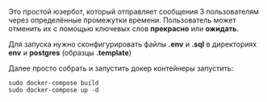 Это простой юзербот, который отправляет сообщения 3 пользователям 
через определённые промежутки времени. Пользователь может отменить 
их с помощью ключевых слов __прекрасно__ или __ожидать__.

Для запуска нужно сконфигурировать файлы __.env__ и __.sql__ 
в директориях __env__ и __postgres__ (образцы __.template__)

Далее просто собрать и запустить докер контейнеры запустить:

```shell
sudo docker-compose build 
sudo docker-compose up -d
```
